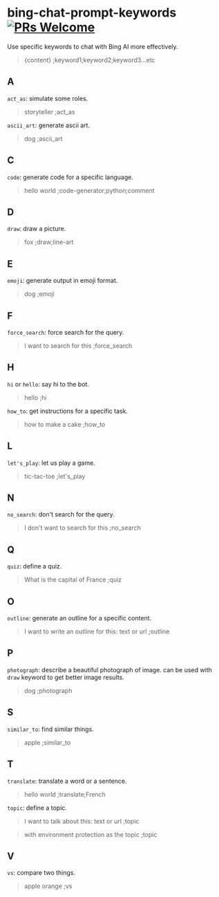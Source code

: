 # bing-chat-prompt-keywords [![PRs Welcome](https://img.shields.io/badge/PRs-welcome-brightgreen.svg?style=flat-square)](https://makeapullrequest.com)
Use specific keywords to chat with Bing AI more effectively.

> {content} ;keyword1;keyword2;keyword3...etc


## A

`act_as`: simulate some roles.
> storyteller ;act_as

`ascii_art`: generate ascii art.
> dog ;ascii_art

## C

`code`: generate code for a specific language.
> hello world ;code-generator;python;comment

## D

`draw`: draw a picture.
> fox ;draw;line-art

## E

`emoji`: generate output in emoji format.
> dog ;emoji

## F

`force_search`: force search for the query.
> I want to search for this ;force_search

## H

`hi` or `hello`: say hi to the bot.
> hello ;hi

`how_to`: get instructions for a specific task.
> how to make a cake ;how_to

## L

`let's_play`: let us play a game.
> tic-tac-toe ;let's_play

## N

`no_search`: don't search for the query.
> I don't want to search for this ;no_search

## Q

`quiz`: define a quiz.
> What is the capital of France ;quiz

## O
`outline`: generate an outline for a specific content.
> I want to write an outline for this: text or url ;outline

## P
`photograph`: describe a beautiful photograph of image. can be used with `draw` keyword to get better image results.
> dog ;photograph

## S

`similar_to`: find similar things.
> apple ;similar_to

## T

`translate`: translate a word or a sentence.
> hello world ;translate;French

`topic`: define a topic.
> I want to talk about this: text or url ;topic

> with environment protection as the topic ;topic

## V

`vs`: compare two things.
> apple orange ;vs

